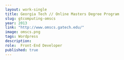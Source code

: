 ```yaml
---
layout: work-single
title: Georgia Tech // Online Masters Degree Program
slug: gtcomputing-omscs
year: 2013
link: "http://www.omscs.gatech.edu/"
image: omscs.png
tags: Wordpress
description:
role:  Front-End Developer
published: true
---
```

